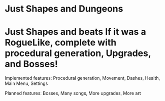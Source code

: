 # Just Shapes and Dungeons  
# Just Shapes and beats If it was a RogueLike, complete with procedural generation, Upgrades, and Bosses!

Implemented features: 
  Procedural generation, 
  Movement, 
  Dashes, 
  Health, 
  Main Menu, 
  Settings

Planned features: 
  Bosses, 
  Many songs, 
  More upgrades, 
  More art
 

